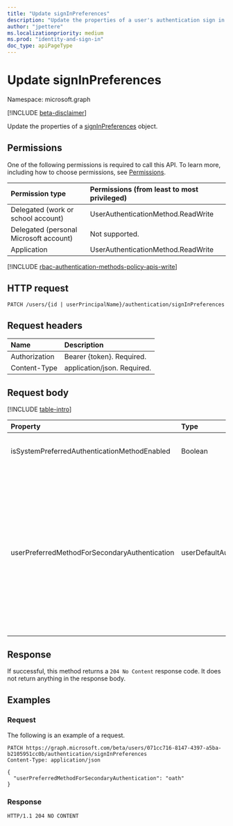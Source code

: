 ```yaml
---
title: "Update signInPreferences"
description: "Update the properties of a user's authentication sign in preferences."
author: "jpettere"
ms.localizationpriority: medium
ms.prod: "identity-and-sign-in"
doc_type: apiPageType
---
```


# Update signInPreferences
Namespace: microsoft.graph

[!INCLUDE [beta-disclaimer](../../includes/beta-disclaimer.md)]

Update the properties of a [signInPreferences](../resources/signInPreferences.md) object.

## Permissions
One of the following permissions is required to call this API. To learn more, including how to choose permissions, see [Permissions](/graph/permissions-reference).

|Permission type|Permissions (from least to most privileged)|
|:---|:---|
|Delegated (work or school account)|UserAuthenticationMethod.ReadWrite|
|Delegated (personal Microsoft account)|Not supported.|
|Application|UserAuthenticationMethod.ReadWrite|

[!INCLUDE [rbac-authentication-methods-policy-apis-write](../includes/rbac-for-apis/rbac-authentication-methods-policy-apis-write.md)]

## HTTP request

<!-- {
  "blockType": "ignored"
}
-->
``` http
PATCH /users/{id | userPrincipalName}/authentication/signInPreferences
```

## Request headers
|Name|Description|
|:---|:---|
|Authorization|Bearer {token}. Required.|
|Content-Type|application/json. Required.|

## Request body
[!INCLUDE [table-intro](../../includes/update-property-table-intro.md)]


|Property|Type|Description|
|:---|:---|:---|
|isSystemPreferredAuthenticationMethodEnabled|Boolean|Indicates whether the credential preferences of the system are enabled.|
|userPreferredMethodForSecondaryAuthentication|userDefaultAuthenticationMethodType|The default second factor method used by the user when signing in. If a user is enabled for system preferred authentication then this value is ignored except for a few scenarios where a user is authenticating via NPS extension or ADFS adapter. Possible values are `push`, `oath`, `voiceMobile`, `voiceAlternateMobile`, `voiceOffice`, `sms`, and `unknownFutureValue`|



## Response

If successful, this method returns a `204 No Content` response code. It does not return anything in the response body.

## Examples

### Request
The following is an example of a request.
<!-- {
  "blockType": "request",
  "name": "update_authentication"
}
-->
``` http
PATCH https://graph.microsoft.com/beta/users/071cc716-8147-4397-a5ba-b2105951cc0b/authentication/signInPreferences
Content-Type: application/json

{
  "userPreferredMethodForSecondaryAuthentication": "oath"
}
```


### Response

<!-- {
  "blockType": "response",
  "truncated": true
}
-->
```http
HTTP/1.1 204 NO CONTENT
```


